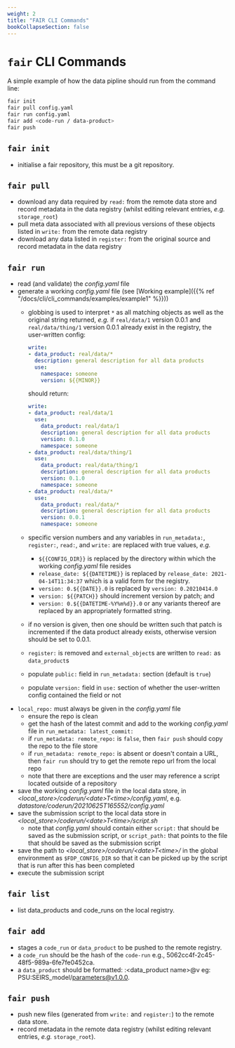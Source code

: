 ```yaml
---
weight: 2
title: "FAIR CLI Commands"
bookCollapseSection: false
---
```


# `fair` CLI Commands

A simple example of how the data pipline should run from the command line:

```bash
fair init
fair pull config.yaml
fair run config.yaml
fair add <code-run / data-product>
fair push
```

## `fair init`
- initialise a fair repository, this must be a git repository.

## `fair pull`

- download any data required by `read:` from the remote data store and record metadata in the data registry (whilst editing relevant entries, *e.g.* `storage_root`)
- pull meta data associated with all previous versions of these objects listed in `write:` from the remote data registry
- download any data listed in `register:` from the original source and record metadata in the data registry

## `fair run`

- read (and validate) the *config.yaml* file
- generate a working *config.yaml* file (see [Working example]({{% ref "/docs/cli/cli_commands/examples/example1" %}}))
  - globbing is used to interpret `*` as all matching objects as well as the original string returned, *e.g.* if `real/data/1` version 0.0.1 and `real/data/thing/1` version 0.0.1 already exist in the registry, the user-written config:
  
    ```yaml
    write:
    - data_product: real/data/*
      description: general description for all data products
      use:
        namespace: someone
        version: ${{MINOR}}
    ```

    should return:
  
    ```yaml
    write:
    - data_product: real/data/1
      use:
        data_product: real/data/1
        description: general description for all data products
        version: 0.1.0
        namespace: someone
    - data_product: real/data/thing/1
      use:
        data_product: real/data/thing/1
        description: general description for all data products
        version: 0.1.0
        namespace: someone
    - data_product: real/data/*
      use:
        data_product: real/data/*
        description: general description for all data products
        version: 0.0.1
        namespace: someone
    ```

  - specific version numbers and any variables in `run_metadata:`, `register:`, `read:`, and `write:` are replaced with true values, *e.g.*
    - `${{CONFIG_DIR}}` is replaced by the directory within which the working *config.yaml* file resides
    - `release_date: ${{DATETIME}}` is replaced by `release_date: 2021-04-14T11:34:37` which is a valid form for the registry.
    - `version: 0.${{DATE}}.0` is replaced by `version: 0.20210414.0`
    - `version: ${{PATCH}}` should increment version by patch; and
    - `version: 0.${{DATETIME-%Y%m%d}}.0` or any variants thereof are replaced by an appropriately formatted string.
  - if no version is given, then one should be written such that patch is incremented if the data product already exists, otherwise version should be set to 0.0.1.
  - `register:` is removed and `external_object`s are written to `read:` as `data_product`s
  - populate `public:` field in `run_metadata:` section (default is `true`)
  - populate `version:` field in `use:` section of whether the user-written config contained the field or not
- `local_repo:` must always be given in the *config.yaml* file
  - ensure the repo is clean
  - get the hash of the latest commit and add to the working *config.yaml* file in `run_metadata: latest_commit:`
  - if `run_metadata: remote_repo:` is `false`, then `fair push` should copy the repo to the file store
  - if `run_metadata: remote_repo:` is absent or doesn't contain a URL, then `fair run` should try to get the remote repo url from the local repo
  - note that there are exceptions and the user may reference a script located outside of a repository
- save the working *config.yaml* file in the local data store, in *<local_store>/coderun/\<date>T\<time>/config.yaml*, e.g. *datastore/coderun/20210625T165552/config.yaml*
- save the submission script to the local data store in *<local_store>/coderun/\<date>T\<time>/script.sh*
  - note that *config.yaml* should contain either `script:` that should be saved as the submission script, or `script_path:` that points to the file that should be saved as the submission script
- save the path to *<local_store>/coderun/\<date>T\<time>/* in the global environment as `$FDP_CONFIG_DIR` so that it can be picked up by the script that is run after this has been completed
- execute the submission script

## `fair list`
- list data_products and code_runs on the local registry.

## `fair add`

- stages a `code_run` or `data_product` to be pushed to the remote registry.
- a `code_run` should be the hash of the `code-run` e.g., 5062cc4f-2c45-48f5-989a-6fe7fe0452ca.
- a `data_product` should be formatted:  <namespace>:<data_product name>@v<version> eg: PSU:SEIRS_model/parameters@v1.0.0.

## `fair push`

- push new files (generated from `write:` and `register:`) to the remote data store.
- record metadata in the remote data registry (whilst editing relevant entries, *e.g.* `storage_root`).
